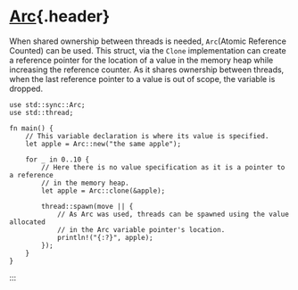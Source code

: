 # [Arc](#arc){.header}

When shared ownership between threads is needed, `Arc`(Atomic Reference
Counted) can be used. This struct, via the `Clone` implementation can
create a reference pointer for the location of a value in the memory
heap while increasing the reference counter. As it shares ownership
between threads, when the last reference pointer to a value is out of
scope, the variable is dropped.

    use std::sync::Arc;
    use std::thread;

    fn main() {
        // This variable declaration is where its value is specified.
        let apple = Arc::new("the same apple");

        for _ in 0..10 {
            // Here there is no value specification as it is a pointer to a reference
            // in the memory heap.
            let apple = Arc::clone(&apple);

            thread::spawn(move || {
                // As Arc was used, threads can be spawned using the value allocated
                // in the Arc variable pointer's location.
                println!("{:?}", apple);
            });
        }
    }
:::

